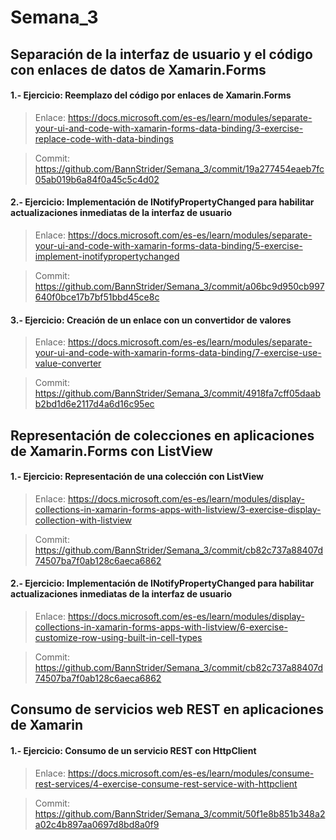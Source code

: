 # Semana_3

## Separación de la interfaz de usuario y el código con enlaces de datos de Xamarin.Forms

#### **1.- Ejercicio: Reemplazo del código por enlaces de Xamarin.Forms**

> Enlace: https://docs.microsoft.com/es-es/learn/modules/separate-your-ui-and-code-with-xamarin-forms-data-binding/3-exercise-replace-code-with-data-bindings

> Commit: https://github.com/BannStrider/Semana_3/commit/19a277454eaeb7fc05ab019b6a84f0a45c5c4d02

#### **2.- Ejercicio: Implementación de INotifyPropertyChanged para habilitar actualizaciones inmediatas de la interfaz de usuario**

> Enlace: https://docs.microsoft.com/es-es/learn/modules/separate-your-ui-and-code-with-xamarin-forms-data-binding/5-exercise-implement-inotifypropertychanged

> Commit: https://github.com/BannStrider/Semana_3/commit/a06bc9d950cb997640f0bce17b7bf51bbd45ce8c

#### **3.- Ejercicio: Creación de un enlace con un convertidor de valores**

> Enlace: https://docs.microsoft.com/es-es/learn/modules/separate-your-ui-and-code-with-xamarin-forms-data-binding/7-exercise-use-value-converter

> Commit: https://github.com/BannStrider/Semana_3/commit/4918fa7cff05daabb2bd1d6e2117d4a6d16c95ec

## Representación de colecciones en aplicaciones de Xamarin.Forms con ListView

#### **1.- Ejercicio: Representación de una colección con ListView**

> Enlace: https://docs.microsoft.com/es-es/learn/modules/display-collections-in-xamarin-forms-apps-with-listview/3-exercise-display-collection-with-listview

> Commit: https://github.com/BannStrider/Semana_3/commit/cb82c737a88407d74507ba7f0ab128c6aeca6862

#### **2.- Ejercicio: Implementación de INotifyPropertyChanged para habilitar actualizaciones inmediatas de la interfaz de usuario**

> Enlace: https://docs.microsoft.com/es-es/learn/modules/display-collections-in-xamarin-forms-apps-with-listview/6-exercise-customize-row-using-built-in-cell-types

> Commit: https://github.com/BannStrider/Semana_3/commit/cb82c737a88407d74507ba7f0ab128c6aeca6862

## Consumo de servicios web REST en aplicaciones de Xamarin

#### **1.- Ejercicio: Consumo de un servicio REST con HttpClient**

> Enlace: https://docs.microsoft.com/es-es/learn/modules/consume-rest-services/4-exercise-consume-rest-service-with-httpclient

> Commit: https://github.com/BannStrider/Semana_3/commit/50f1e8b851b348a2a02c4b897aa0697d8bd8a0f9
